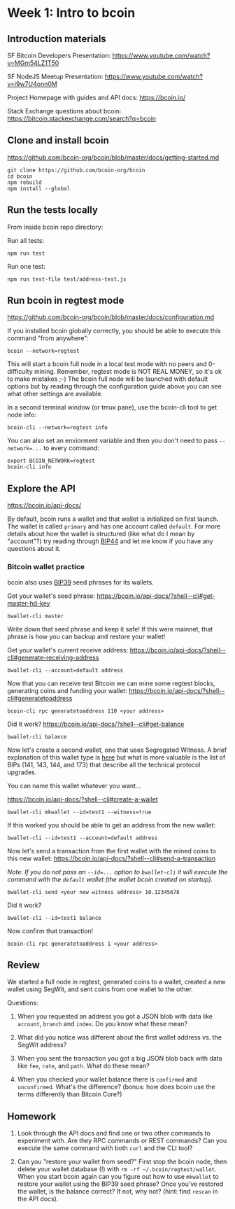 # Week 1: Intro to bcoin

## Introduction materials

SF Bitcoin Developers Presentation: https://www.youtube.com/watch?v=MGm54LZ1T50

SF NodeJS Meetup Presentation: https://www.youtube.com/watch?v=i9w7U4onn0M

Project Homepage with guides and API docs: https://bcoin.io/

Stack Exchange questions about bcoin: https://bitcoin.stackexchange.com/search?q=bcoin

## Clone and install bcoin

https://github.com/bcoin-org/bcoin/blob/master/docs/getting-started.md

```
git clone https://github.com/bcoin-org/bcoin
cd bcoin
npm rebuild
npm install --global
```

## Run the tests locally

From inside bcoin repo directory:

Run all tests:

```
npm run test
```

Run one test:

```
npm run test-file test/address-test.js
```

## Run bcoin in regtest mode

https://github.com/bcoin-org/bcoin/blob/master/docs/configuration.md

If you installed bcoin globally correctly, you should be able to execute this command "from anywhere":

```
bcoin --network=regtest
```

This will start a bcoin full node in a local test mode with no peers and 0-difficulty mining.
Remember, regtest mode is NOT REAL MONEY, so it's ok to make mistakes ;-)
The bcoin full node will be launched with default options but by reading through the configuration guide above
you can see what other settings are available.

In a second terminal window (or tmux pane), use the bcoin-cli tool to get node info:

```
bcoin-cli --network=regtest info
```

You can also set an enviorment variable and then you don't need to pass `--network=...` to every command:

```
export BCOIN_NETWORK=regtest
bcoin-cli info
```

## Explore the API

https://bcoin.io/api-docs/

By default, bcoin runs a wallet and that wallet is initialized on first launch.
The wallet is called `primary` and has one account called `default`. For more
details about how the wallet is structured (like what do I mean by "account"?)
try reading through [BIP44](https://github.com/bitcoin/bips/blob/master/bip-0044.mediawiki)
and let me know if you have any questions about it.

### Bitcoin wallet practice

bcoin also uses [BIP39](https://github.com/bitcoin/bips/blob/master/bip-0039.mediawiki)
seed phrases for its wallets.

Get your wallet's seed phrase: https://bcoin.io/api-docs/?shell--cli#get-master-hd-key

```
bwallet-cli master
```

Write down that seed phrase and keep it safe! If this were mainnet, that phrase is
how you can backup and restore your wallet!

Get your wallet's current receive address: https://bcoin.io/api-docs/?shell--cli#generate-receiving-address

```
bwallet-cli --account=default address
```

Now that you can receive test Bitcoin we can mine some regtest blocks, generating
coins and funding your wallet: https://bcoin.io/api-docs/?shell--cli#generatetoaddress

```
bcoin-cli rpc generatetoaddress 110 <your address>
```

Did it work? https://bcoin.io/api-docs/?shell--cli#get-balance

```
bwallet-cli balance
```

Now let's create a second wallet, one that uses Segregated Witness. A brief explanation
of this wallet type is [here](https://en.bitcoin.it/wiki/Segregated_Witness) but what is
more valuable is the list of BIPs (141, 143, 144, and 173) that describe all the technical
protocol upgrades.

You can name this wallet whatever you want...

https://bcoin.io/api-docs/?shell--cli#create-a-wallet

```
bwallet-cli mkwallet --id=test1 --witness=true
```

If this worked you should be able to get an address from the new wallet:

```
bwallet-cli --id=test1 --account=default address
```

Now let's send a transaction from the first wallet with the mined coins to this new wallet:
https://bcoin.io/api-docs/?shell--cli#send-a-transaction

_Note: If you do not pass an `--id=...` option to `bwallet-cli` it will execute the command
with the `default` wallet (the wallet bcoin created on startup)._

```
bwallet-cli send <your new witness address> 10.12345678
```

Did it work?

```
bwallet-cli --id=test1 balance
```

Now confirm that transaction!

```
bcoin-cli rpc generatetoaddress 1 <your address>
```

## Review

We started a full node in regtest, generated coins to a wallet, created a new
wallet using SegWit, and sent coins from one wallet to the other.

Questions:

1. When you requested an address you got a JSON blob with data like `account`, `branch` and `index`.
Do you know what these mean?

2. What did you notice was different about the first wallet address vs. the SegWit address?

3. When you sent the transaction you got a big JSON blob back with data like `fee`, `rate`, and `path`.
What do these mean?

4. When you checked your wallet balance there is `confirmed` and `unconfirmed`.
What's the difference? (bonus: how does bcoin use the terms differently than Bitcoin Core?)

## Homework

1. Look through the API docs and find one or two other commands to experiment with.
Are they RPC commands or REST commands? Can you execute the same command with both `curl`
and the CLI tool?

2. Can you "restore your wallet from seed?" First stop the bcoin node, then delete
your wallet database (!) with `rm -rf ~/.bcoin/regtest/wallet`. When you start bcoin
again can you figure out how to use `mkwallet` to restore your wallet using the BIP39
seed phrase? Once you've restored the wallet, is the balance correct? If not, why not?
(hint: find `rescan` in the API docs).
